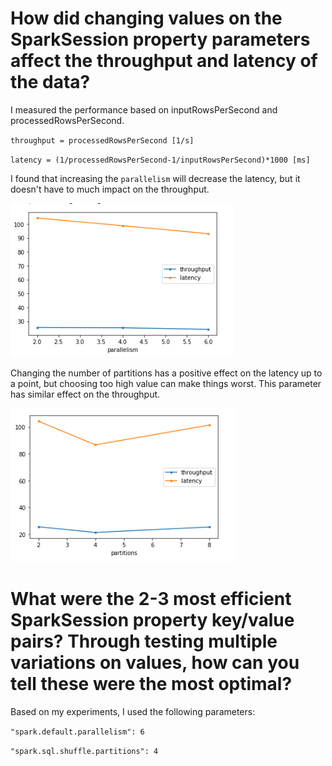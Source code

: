 # How did changing values on the SparkSession property parameters affect the throughput and latency of the data?

I measured the performance based on inputRowsPerSecond and processedRowsPerSecond.

`throughput = processedRowsPerSecond [1/s]`

`latency = (1/processedRowsPerSecond-1/inputRowsPerSecond)*1000 [ms]`

I found that increasing the `parallelism` will decrease the latency, but it doesn't have to much impact on the throughput.

![parallelism](./pictures/parallelism.PNG)

Changing the number of partitions has a positive effect on the latency up to a point, but choosing too high value can make things worst.
This parameter has similar effect on the throughput.

![parallelism](./pictures/partitions.PNG)

# What were the 2-3 most efficient SparkSession property key/value pairs? Through testing multiple variations on values, how can you tell these were the most optimal?

Based on my experiments, I used the following parameters:

`"spark.default.parallelism": 6`

`"spark.sql.shuffle.partitions": 4`

